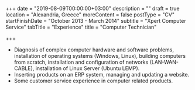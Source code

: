 +++
date = "2019-08-09T00:00:00+03:00"
description = ""
draft = true
location = "Alexandria, Greece"
moreContent = false
postType = "CV"
startFinishDate = "October 2013 - March 2014"
subtitle = "Xpert Computer Service"
tabTitle = "Experience"
title = "Computer Technician"

+++
* Diagnosis of complex computer hardware and software problems, installation of operating systems (Windows, Linux), building computers from scratch, installation and configuration of networks (LAN-WAN-CABLE), installation of Linux Server (Ubuntu LEMP).
* Inserting products on an ERP system, managing and updating a website.
* Some customer service experience in computer related products.
